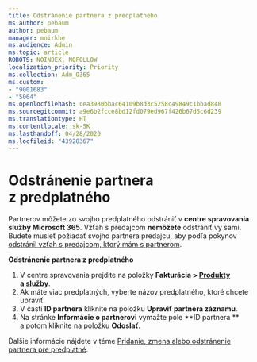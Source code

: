 ```yaml
---
title: Odstránenie partnera z predplatného
ms.author: pebaum
author: pebaum
manager: mnirkhe
ms.audience: Admin
ms.topic: article
ROBOTS: NOINDEX, NOFOLLOW
localization_priority: Priority
ms.collection: Adm_O365
ms.custom:
- "9001683"
- "5064"
ms.openlocfilehash: cea3980bbac64109b8d3c5258c49849c1bbad848
ms.sourcegitcommit: a9e6b2fcce8bd12fd079ed967f426b67d5c6d239
ms.translationtype: HT
ms.contentlocale: sk-SK
ms.lasthandoff: 04/28/2020
ms.locfileid: "43928367"
---
```

# <a name="remove-a-partner-from-a-subscription"></a>Odstránenie partnera z predplatného

Partnerov môžete zo svojho predplatného odstrániť v **centre spravovania služby Microsoft 365**. Vzťah s predajcom **nemôžete** odstrániť vy sami. Budete musieť požiadať svojho partnera predajcu, aby podľa pokynov [odstránil vzťah s predajcom, ktorý mám s partnerom](https://docs.microsoft.com/partner-center/remove-a-relationship).

**Odstránenie partnera z predplatného**

1. V centre spravovania prejdite na položky **Fakturácia > [Produkty a služby](https://go.microsoft.com/fwlink/p/?linkid=842054)**.
2. Ak máte viac predplatných, vyberte názov predplatného, ktoré chcete upraviť.
3. V časti **ID partnera** kliknite na položku **Upraviť partnera záznamu**.
4. Na stránke **Informácie o partnerovi** vymažte pole **ID partnera ** a potom kliknite na položku **Odoslať**.

Ďalšie informácie nájdete v téme [Pridanie, zmena alebo odstránenie partnera pre predplatné](https://docs.microsoft.com/microsoft-365/admin/misc/add-partner?view=o365-worldwide).
